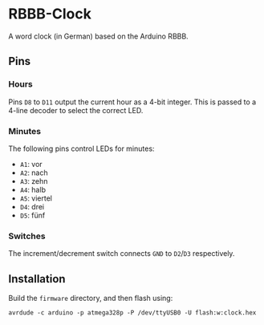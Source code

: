 # RBBB-Clock

A word clock (in German) based on the Arduino RBBB.

## Pins

### Hours

Pins `D8` to `D11` output the current hour as a 4-bit integer. This is passed to
a 4-line decoder to select the correct LED.

### Minutes

The following pins control LEDs for minutes:

- `A1`: vor
- `A2`: nach
- `A3`: zehn
- `A4`: halb
- `A5`: viertel
- `D4`: drei
- `D5`: fünf

### Switches

The increment/decrement switch connects `GND` to `D2`/`D3` respectively.

## Installation

Build the `firmware` directory, and then flash using:

    avrdude -c arduino -p atmega328p -P /dev/ttyUSB0 -U flash:w:clock.hex
